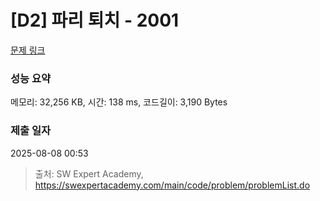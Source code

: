 # [D2] 파리 퇴치 - 2001 

[문제 링크](https://swexpertacademy.com/main/code/problem/problemDetail.do?contestProbId=AV5PzOCKAigDFAUq) 

### 성능 요약

메모리: 32,256 KB, 시간: 138 ms, 코드길이: 3,190 Bytes

### 제출 일자

2025-08-08 00:53



> 출처: SW Expert Academy, https://swexpertacademy.com/main/code/problem/problemList.do